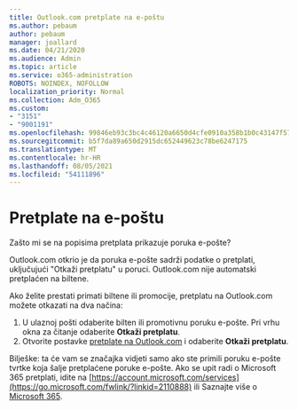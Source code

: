 ```yaml
---
title: Outlook.com pretplate na e-poštu
ms.author: pebaum
author: pebaum
manager: joallard
ms.date: 04/21/2020
ms.audience: Admin
ms.topic: article
ms.service: o365-administration
ROBOTS: NOINDEX, NOFOLLOW
localization_priority: Normal
ms.collection: Adm_O365
ms.custom:
- "3151"
- "9001191"
ms.openlocfilehash: 99846eb93c3bc4c46120a6650d4cfe0910a358b1b0c43147f5723d3e09b91fa4
ms.sourcegitcommit: b5f7da89a650d2915dc652449623c78be6247175
ms.translationtype: MT
ms.contentlocale: hr-HR
ms.lasthandoff: 08/05/2021
ms.locfileid: "54111896"
---
```

# <a name="email-subscriptions"></a>Pretplate na e-poštu

Zašto mi se na popisima pretplata prikazuje poruka e-pošte?

Outlook.com otkrio je da poruka e-pošte sadrži podatke o pretplati, uključujući "Otkaži pretplatu" u poruci. Outlook.com nije automatski pretplaćen na biltene.

Ako želite prestati primati biltene ili promocije, pretplatu na Outlook.com možete otkazati na dva načina:
1. U ulaznoj pošti odaberite bilten ili promotivnu poruku e-pošte. Pri vrhu okna za čitanje odaberite **Otkaži pretplatu**.
2. Otvorite postavke [pretplate na Outlook.com](https://go.microsoft.com/fwlink/?linkid=2110887) i odaberite **Otkaži pretplatu**.

Bilješke: ta će vam se značajka vidjeti samo ako ste primili poruku e-pošte tvrtke koja šalje pretplaćene poruke e-pošte.
Ako se upit radi o Microsoft 365 pretplati, idite na [https://account.microsoft.com/services](https://go.microsoft.com/fwlink/?linkid=2110888) ili Saznajte više o [Microsoft 365](https://products.office.com/compare-all-microsoft-office-products?tab=1&WT.mc_id=PROD_OL-Web_Support_O365NewValue_Upgrade).
  